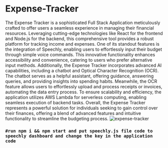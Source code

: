 # Expense-Tracker

The Expense Tracker is a sophisticated Full Stack Application meticulously crafted to offer users a seamless experience in managing their financial resources. Leveraging cutting-edge technologies like React for the frontend and Node.js for the backend, this comprehensive tool provides a robust platform for tracking income and expenses. One of its standout features is the integration of Speechly, enabling users to effortlessly input their budget through simple voice commands. This innovative functionality enhances accessibility and convenience, catering to users who prefer alternative input methods. Additionally, the Expense Tracker incorporates advanced AI capabilities, including a chatbot and Optical Character Recognition (OCR). The chatbot serves as a helpful assistant, offering guidance, answering queries, and providing insights into spending habits. Meanwhile, the OCR feature allows users to effortlessly upload and process receipts or invoices, automating the data entry process. To ensure scalability and efficiency, the application utilizes AWS Lambda for serverless computing, enabling seamless execution of backend tasks. Overall, the Expense Tracker represents a powerful solution for individuals seeking to gain control over their finances, offering a blend of advanced features and intuitive functionality to streamline the budgeting process.
![expense-tracker](https://user-images.githubusercontent.com/81036521/156763020-8dadc375-dad3-48a2-bbb0-7aa8c588a33b.JPG)

### `#run npm i && npm start and put speechly.js file code to speechly dashboard and change the key in the application code `
